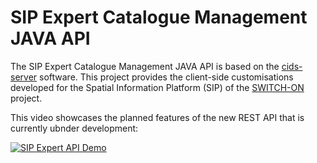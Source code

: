 SIP Expert Catalogue Management JAVA API
====================

The SIP Expert Catalogue Management JAVA API is based on the [cids-server](https://github.com/cismet/cids-server) software. This project provides the client-side customisations developed for the Spatial Information Platform (SIP) of the [SWITCH-ON](http://www.water-switch-on.eu/) project.

This video showcases the planned features of the new REST API that is currently ubnder development:

[![SIP Expert API Demo](https://img.youtube.com/vi/1vWpg0tEeeg/0.jpg)](https://www.youtube.com/watch?v=1vWpg0tEeeg)
